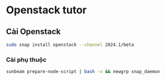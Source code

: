 # Openstack tutor
## Cài Openstack
```sh
sudo snap install openstack --channel 2024.1/beta
```
### Cài phụ thuộc
```sh
sunbeam prepare-node-script | bash -x && newgrp snap_daemon
```
